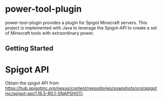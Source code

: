 # power-tool-plugin
power-tool-plugin provides a plugin for Spigot Minecraft servers. This project is implemented with Java to leverage the Spigot-API to create a set of Minecraft tools with extraordinary power.

## Getting Started
# Spigot API
Obtain the spigot API from https://hub.spigotmc.org/nexus/content/repositories/snapshots/org/spigotmc/spigot-api/1.16.5-R0.1-SNAPSHOT/.